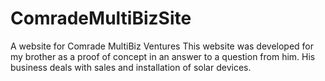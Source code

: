 
# ComradeMultiBizSite
A website for Comrade MultiBiz Ventures
This website was developed for my brother as a proof of concept in an answer to a question from him. His business deals with sales and installation of solar devices.
